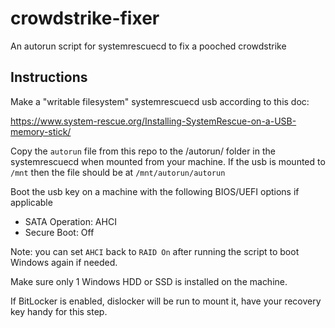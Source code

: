 # crowdstrike-fixer
An autorun script for systemrescuecd to fix a pooched crowdstrike

## Instructions

Make a "writable filesystem" systemrescuecd usb according to this doc:

 https://www.system-rescue.org/Installing-SystemRescue-on-a-USB-memory-stick/

Copy the `autorun` file from this repo to the /autorun/ folder in the systemrescuecd when mounted from your machine. If the usb is mounted to `/mnt` then the file should be at `/mnt/autorun/autorun`

Boot the usb key on a machine with the following BIOS/UEFI options if applicable
- SATA Operation: AHCI
- Secure Boot: Off

Note: you can set `AHCI` back to `RAID On` after running the script to boot Windows again if needed.

Make sure only 1 Windows HDD or SSD is installed on the machine.

If BitLocker is enabled, dislocker will be run to mount it, have your recovery key handy for this step.